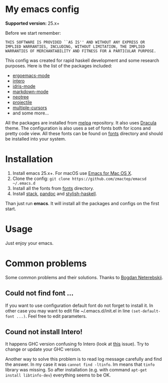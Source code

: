 # My emacs config

**Supported version:** 25.x+

Before we start remember:
```
THIS SOFTWARE IS PROVIDED ``AS IS'' AND WITHOUT ANY EXPRESS OR
IMPLIED WARRANTIES, INCLUDING, WITHOUT LIMITATION, THE IMPLIED
WARRANTIES OF MERCHANTABILITY AND FITNESS FOR A PARTICULAR PURPOSE.
```

This config was created for rapid haskell development and some research purposes. Here is the list of the packages included:

* [ergoemacs-mode](https://ergoemacs.github.io)
* [intero](https://commercialhaskell.github.io/intero/)
* [idris-mode](https://github.com/idris-hackers/idris-mode)
* [markdown-mode](http://jblevins.org/projects/markdown-mode/)
* [neotree](https://github.com/jaypei/emacs-neotree)
* [projectile](https://github.com/bbatsov/projectile)
* [multiple-cursors](https://github.com/magnars/multiple-cursors.el)
* and some more...

All the packages are installed from [melpa](http://melpa.org) repository. It also uses [Dracula](https://draculatheme.com) theme.
The configuration is also uses a set of fonts both for icons and pretty code view. All these fonts can be found on [fonts](https://github.com/zmactep/emacsd/tree/master/fonts) directory and should be installed into your system.

Installation
============

1. Install emacs 25.x+. For macOS use [Emacs for Mac OS X](https://emacsformacosx.com).
1. Clone the config: `git clone https://github.com/zmactep/emacsd ~/.emacs.d`
1. Install all the fonts from [fonts](https://github.com/zmactep/emacsd/tree/master/fonts) directory.
1. Install [stack](https://haskellstack.org), [pandoc](http://pandoc.org) and [stylish-haskell](https://github.com/jaspervdj/stylish-haskell). 

Than just run **emacs**. It will install all the packages and configs on the first start.

Usage
=====

Just enjoy your emacs.

Common problems
===============

Some common problems and their solutions. Thanks to [Bogdan Neterebskii](https://github.com/OZzZzZ).

Could not find font ...
-----------------------

If you want to use configuration default font do not forget to install it. In other case you may want to edit file ~/.emacs.d/init.el in line `(set-default-font ...)`. Feel free to edit parameters.

Cound not install Intero!
-------------------------

It happens GHC version confusing fo Intero (look at [this](https://github.com/commercialhaskell/intero/issues/232) issue). Try to change or update your GHC version.

Another way to solve this problem is to read log message carefully and find the answer. In my case it was `cannot find -ltinfo`. Im means that `tinfo` library was missing. So after installation (e.g. with command `apt-get install libtinfo-dev`) everything seems to be OK.
